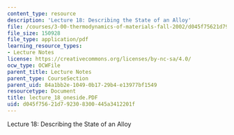 ```yaml
---
content_type: resource
description: 'Lecture 18: Describing the State of an Alloy'
file: /courses/3-00-thermodynamics-of-materials-fall-2002/d045f75621d792308300445a3412201f_lecture_18_oneside.PDF
file_size: 150928
file_type: application/pdf
learning_resource_types:
- Lecture Notes
license: https://creativecommons.org/licenses/by-nc-sa/4.0/
ocw_type: OCWFile
parent_title: Lecture Notes
parent_type: CourseSection
parent_uid: 84a1bb2e-1049-0b17-29b4-e13977bf1549
resourcetype: Document
title: lecture_18_oneside.PDF
uid: d045f756-21d7-9230-8300-445a3412201f
---
```

Lecture 18: Describing the State of an Alloy